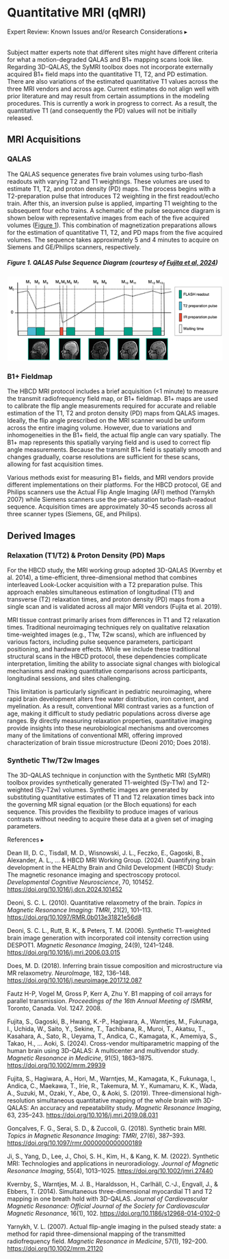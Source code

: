 # Quantitative MRI (qMRI)
<p>
<div id="warning-banner" class="warning-banner" onclick="toggleCollapse(this)">
  <span class="emoji"><i class="fas fa-exclamation-triangle"></i></span>
  <span class="text">Expert Review: Known Issues and/or Research Considerations</span>
  <span class="arrow">▸</span>
</div>
<div class="collapsible-content">
<br>
<p>Subject matter experts note that different sites might have different criteria for what a motion-degraded QALAS and B1+ mapping scans look like. Regarding 3D-QALAS, the SyMRI toolbox does not incorporate externally acquired B1+ field maps into the quantitative T1, T2, and PD estimation. There are also variations of the estimated quantitative T1 values across the three MRI vendors and across age. Current estimates do not align well with prior literature and may result from certain assumptions in the modeling procedures. This is currently a work in progress to correct. As a result, the quantitative T1 (and consequently the PD) values will not be initially released.</p> 
</div>
</p>

## MRI Acquisitions
### QALAS
The QALAS sequence generates five brain volumes using turbo-flash readouts with varying T2 and T1 weightings. These volumes are used to estimate T1, T2, and proton density (PD) maps. The process begins with a T2-preparation pulse that introduces T2 weighting in the first readout/echo train. After this, an inversion pulse is applied, imparting T1 weighting to the subsequent four echo trains. A schematic of the pulse sequence diagram is shown below with representative images from each of the five acquired volumes ([Figure 1](#figure-1-qalas-pulse-sequence-diagram-courtesy-of-fujita-et-al-2024)). This combination of magnetization preparations allows for the estimation of quantitative T1, T2, and PD maps from the five acquired volumes. The sequence takes approximately 5 and 4 minutes to acquire on Siemens and GE/Philips scanners, respectively.

##### Figure 1. QALAS Pulse Sequence Diagram (courtesy of [Fujita et al, 2024](https://onlinelibrary.wiley.com/doi/10.1002/mrm.29939))
![](qalas_Fig1.png)

### B1+ Fieldmap
The HBCD MRI protocol includes a brief acquisition (<1 minute) to measure the transmit radiofrequency field map, or B1+ fieldmap. B1+ maps are used to calibrate the flip angle measurements required for accurate and reliable estimation of the T1, T2 and proton density (PD) maps from QALAS images. Ideally, the flip angle prescribed on the MRI scanner would be uniform across the entire imaging volume. However, due to variations and inhomogeneities in the B1+ field, the actual flip angle can vary spatially. The B1+ map represents this spatially varying field and is used to correct flip angle measurements. Because the transmit B1+ field is spatially smooth and changes gradually, coarse resolutions are sufficient for these scans, allowing for fast acquisition times. 

Various methods exist for measuring B1+ fields, and MRI vendors provide different implementations on their platforms. For the HBCD protocol, GE and Philips scanners use the Actual Flip Angle Imaging (AFI) method (Yarnykh 2007) while Siemens scanners use the pre-saturation turbo-flash-readout sequence. Acquisition times are approximately 30–45 seconds across all three scanner types (Siemens, GE, and Philips).

## Derived Images
### Relaxation (T1/T2) & Proton Density (PD) Maps 
For the HBCD study, the MRI working group adopted 3D-QALAS (Kvernby et al. 2014), a time-efficient, three-dimensional method that combines interleaved Look-Locker acquisition with a T2 preparation pulse. This approach enables simultaneous estimation of longitudinal (T1) and transverse (T2) relaxation times, and proton density (PD) maps from a single scan and is validated across all major MRI vendors (Fujita et al. 2019).

MRI tissue contrast primarily arises from differences in T1 and T2 relaxation times. Traditional neuroimaging techniques rely on qualitative relaxation time-weighted images (e.g., T1w, T2w scans), which are influenced by various factors, including pulse sequence parameters, participant positioning, and hardware effects. While we include these traditional structural scans in the HBCD protocol, these dependencies complicate interpretation, limiting the ability to associate signal changes with biological mechanisms and making quantitative comparisons across participants, longitudinal sessions, and sites challenging.

This limitation is particularly significant in pediatric neuroimaging, where rapid brain development alters free water distribution, iron content, and myelination. As a result, conventional MRI contrast varies as a function of age, making it difficult to study pediatric populations across diverse age ranges. By directly measuring relaxation properties, quantitative imaging provide insights into these neurobiological mechanisms and overcomes many of the limitations of conventional MRI, offering improved characterization of brain tissue microstructure (Deoni 2010; Does 2018).

### Synthetic T1w/T2w Images
The 3D-QALAS technique in conjunction with the Synthetic MRI (SyMRI) toolbox provides synthetically generated T1-weighted (Sy-T1w) and T2-weighted (Sy-T2w) volumes. Synthetic images are generated by substituting quantitative estimates of T1 and T2 relaxation times back into the governing MR signal equation (or the Bloch equations) for each sequence. This provides the flexibility to produce images of various contrasts without needing to acquire these data at a given set of imaging parameters. 

<p>
<div id="references-banner" class="references-banner" onclick="toggleCollapse(this)">
    <span class="text">References</span>
  <span class="arrow">▸</span>
</div>
<div class="references-collapsible-content">
<p>Dean III, D. C., Tisdall, M. D., Wisnowski, J. L., Feczko, E., Gagoski, B., Alexander, A. L., ... &amp; HBCD MRI Working Group. (2024). Quantifying brain development in the HEALthy Brain and Child Development (HBCD) Study: The magnetic resonance imaging and spectroscopy protocol. <em>Developmental Cognitive Neuroscience</em>, 70, 101452. <a href="https://doi.org/10.1016/j.dcn.2024.101452">https://doi.org/10.1016/j.dcn.2024.101452</a></p>

<p>Deoni, S. C. L. (2010). Quantitative relaxometry of the brain. <i>Topics in Magnetic Resonance Imaging: TMRI</i>, 21(2), 101–113. <a href="https://doi.org/10.1097/RMR.0b013e31821e56d8">https://doi.org/10.1097/RMR.0b013e31821e56d8</a></p>

<p>Deoni, S. C. L., Rutt, B. K., & Peters, T. M. (2006). Synthetic T1-weighted brain image generation with incorporated coil intensity correction using DESPOT1. <i>Magnetic Resonance Imaging</i>, 24(9), 1241–1248. <a href="https://doi.org/10.1016/j.mri.2006.03.015">https://doi.org/10.1016/j.mri.2006.03.015</a></p>

<p>Does, M. D. (2018). Inferring brain tissue composition and microstructure via MR relaxometry. <i>NeuroImage</i>, 182, 136–148. <a href="https://doi.org/10.1016/j.neuroimage.2017.12.087">https://doi.org/10.1016/j.neuroimage.2017.12.087</a></p>

<p>Fautz H-P, Vogel M, Gross P, Kerr A, Zhu Y. B1 mapping of coil arrays for parallel transmission. <i>Proceedings of the 16th Annual Meeting of ISMRM</i>, Toronto, Canada. Vol. 1247. 2008.</p>

<p>Fujita, S., Gagoski, B., Hwang, K.-P., Hagiwara, A., Warntjes, M., Fukunaga, I., Uchida, W., Saito, Y., Sekine, T., Tachibana, R., Muroi, T., Akatsu, T., Kasahara, A., Sato, R., Ueyama, T., Andica, C., Kamagata, K., Amemiya, S., Takao, H., … Aoki, S. (2024). Cross-vendor multiparametric mapping of the human brain using 3D-QALAS: A multicenter and multivendor study. <i>Magnetic Resonance in Medicine</i>, 91(5), 1863–1875. <a href="https://doi.org/10.1002/mrm.29939" target="_blank">https://doi.org/10.1002/mrm.29939</a></p>

<p>Fujita, S., Hagiwara, A., Hori, M., Warntjes, M., Kamagata, K., Fukunaga, I., Andica, C., Maekawa, T., Irie, R., Takemura, M. Y., Kumamaru, K. K., Wada, A., Suzuki, M., Ozaki, Y., Abe, O., &amp; Aoki, S. (2019). Three-dimensional high-resolution simultaneous quantitative mapping of the whole brain with 3D-QALAS: An accuracy and repeatability study. <i>Magnetic Resonance Imaging</i>, 63, 235–243. <a href="https://doi.org/10.1016/j.mri.2019.08.031">https://doi.org/10.1016/j.mri.2019.08.031</a></p>

<p>Gonçalves, F. G., Serai, S. D., & Zuccoli, G. (2018). Synthetic brain MRI. <i>Topics in Magnetic Resonance Imaging: TMRI</i>, 27(6), 387–393. <a href="https://doi.org/10.1097/rmr.0000000000000189">https://doi.org/10.1097/rmr.0000000000000189</a></p>

<p>Ji, S., Yang, D., Lee, J., Choi, S. H., Kim, H., & Kang, K. M. (2022). Synthetic MRI: Technologies and applications in neuroradiology. <i>Journal of Magnetic Resonance Imaging</i>, 55(4), 1013–1025. <a href="https://doi.org/10.1002/jmri.27440">https://doi.org/10.1002/jmri.27440</a></p>

<p>Kvernby, S., Warntjes, M. J. B., Haraldsson, H., Carlhäll, C.-J., Engvall, J., & Ebbers, T. (2014). Simultaneous three-dimensional myocardial T1 and T2 mapping in one breath hold with 3D-QALAS. <i>Journal of Cardiovascular Magnetic Resonance: Official Journal of the Society for Cardiovascular Magnetic Resonance</i>, 16(1), 102. <a href="https://doi.org/10.1186/s12968-014-0102-0" target="_blank">https://doi.org/10.1186/s12968-014-0102-0</a></p>

<p>Yarnykh, V. L. (2007). Actual flip-angle imaging in the pulsed steady state: a method for rapid three-dimensional mapping of the transmitted radiofrequency field. <i>Magnetic Resonance in Medicine</i>, 57(1), 192–200. <a href="https://doi.org/10.1002/mrm.21120" target="_blank">https://doi.org/10.1002/mrm.21120</a></p>
</div>
</p>

